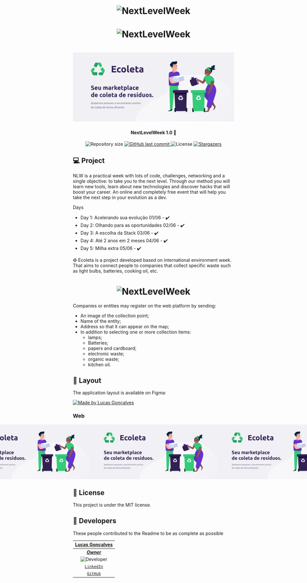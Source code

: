 
<h1 align="center">
    <img alt="NextLevelWeek" title="#NextLevelWeek" src="https://github.com/DanielObara/NLW-1.0/raw/master/.github/logo.svg" />
</h1>

<h1 align="center">
    <img alt="NextLevelWeek" title="#NextLevelWeek" src="https://blog.rocketseat.com.br/content/images/2020/06/ecoleta.svg" />
</h1>

<h1 align="center">
    <img alt="NextLevelWeek" title="#NextLevelWeek" src="./public/assets/banner.png" />
</h1>

<h4 align="center"> 
	NextLevelWeek 1.0 🚀
</h4>

<p align="center">
  <img alt="Repository size" src="https://img.shields.io/github/repo-size/auriflanos/nlw1">
  
  <a href="https://github.com/auriflanos/nlw1/commits/master">
    <img alt="GitHub last commit" src="https://img.shields.io/github/last-commit/auriflanos/nlw1">
  </a>

  <img alt="License" src="https://img.shields.io/badge/license-MIT-brightgreen">
   <a href="https://github.com/auriflanos/nlw1/stargazers">
    <img alt="Stargazers" src="https://img.shields.io/github/stars/auriflanos/nlw1?style=social">
  </a>
</p>


## 💻 Project

NLW is a practical week with lots of code, challenges, networking and a single objective: to take you to the next level. Through our method you will learn new tools, learn about new technologies and discover hacks that will boost your career. An online and completely free event that will help you take the next step in your evolution as a dev.

Days

- Day 1: Acelerando sua evolução 01/06 - ✔️
- Day 2: Olhando para as oportunidades 02/06 - ✔️
- Day 3: A escolha da Stack 03/06 - ✔️
- Day 4: Até 2 anos em 2 meses 04/06 - ✔️
- Day 5: Milha extra 05/06 - ✔️

♻️ Ecoleta is a project developed based on international environment week. That aims to connect people to companies that collect specific waste such as light bulbs, batteries, cooking oil, etc.

<h1 align="center">
    <img alt="NextLevelWeek" title="#NextLevelWeek" src="https://github.com/DanielObara/NLW-1.0/raw/master/.github/capa.svg" />
</h1>

Companies or entities may register on the web platform by sending:
- An image of the collection point;
- Name of the entity;
- Address so that it can appear on the map;
- In addition to selecting one or more collection items:
  - lamps;
  - Batteries;
  - papers and cardboard;
  - electronic waste;
  - organic waste;
  - kitchen oil.


## 🎨 Layout

The application layout is available on Figma:

<a href="https://www.figma.com/file/1SxgOMojOB2zYT0Mdk28lB/Ecoleta?node-id=136%3A546">
  <img alt="Made by Lucas Gonçalves" src="https://img.shields.io/badge/Acessar%20Layout%20-Figma-%2304D361">
</a>


### Web

<p align="center" style="display: flex; align-items: flex-start; justify-content: center;">
  <img alt="NextLevelWeek" title="#NextLevelWeek" src="./public/assets/banner.png" width="400px">

  <img alt="NextLevelWeek" title="#NextLevelWeek" src="./public/assets/banner.png" width="400px">

  <img alt="NextLevelWeek" title="#NextLevelWeek" src="./public/assets/banner.png" width="400px">
</p>


## 📝 License

This project is under the MIT license.

## 🚀 **Developers**

These people contributed to the Readme to be as complete as possible

| <a href="https://github.com/Auriflanos" target="_blank">**Lucas Gonçalves**</a> |
| :---:
| <a href="https://github.com/Auriflanos" target="_blank">***Owner***</a> |
|<img alt="Developer" title="Developer" src="https://avatars0.githubusercontent.com/u/66454089?s=460&u=7d44989a97508ae37a8d5d81fb1bf19e005f15e9&v=4" width="130px" />| 
| <a href="https://www.linkedin.com/in/lucasrgoncalves/" target="_blank">`LinkedIn`</a> | 
| <a href="https://github.com/Auriflanos" target="_blank">`GitHub`</a> | 